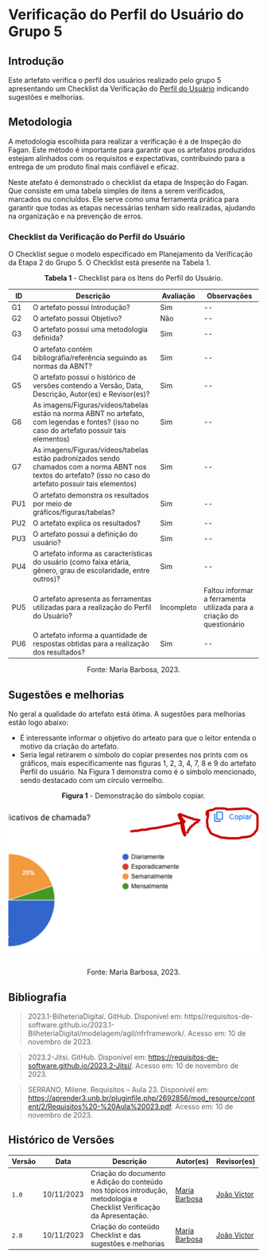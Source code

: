 # Verificação do Perfil do Usuário do Grupo 5

## Introdução

Este artefato verifica o perfil dos usuários realizado pelo grupo 5 apresentando um Checklist da Verificação do [Perfil do Usuário](https://requisitos-de-software.github.io/2023.2-Jitsi/Elicitacao/perfilDoUsuario/questionario/) indicando sugestões e melhorias. 

## Metodologia

A metodologia escolhida para realizar a verificação é a de Inspeção do Fagan. Este método é importante para garantir que os artefatos produzidos estejam alinhados com os requisitos e expectativas, contribuindo para a entrega de um produto final mais confiável e eficaz. 

Neste atefato é demonstrado o checklist da etapa de Inspeção do Fagan. Que consiste em uma tabela simples de itens a serem verificados, marcados ou concluídos. Ele serve como uma ferramenta prática para garantir que todas as etapas necessárias tenham sido realizadas, ajudando na organização e na prevenção de erros.

### Checklist da Verificação do Perfil do Usuário

O Checklist segue o modelo especificado em Planejamento da Verificação da Etapa 2 do Grupo 5. O Checklist está presente na Tabela 1.

<center>

**Tabela 1** - Checklist para os Itens do Perfil do Usuário.

| ID | Descrição | Avaliação | Observações |
| ---| -------- | --------- | ------------ |
| G1  | O artefato possui Introdução? | Sim | -- |
| G2  | O artefato possui Objetivo? | Não | -- |
| G3  | O artefato possui uma metodologia definida? | Sim | -- |
| G4  | O artefato contém bibliográfia/referência seguindo as normas da ABNT? | Sim | -- |
| G5  | O artefato possui o histórico de versões contendo a Versão, Data, Descrição, Autor(es) e Revisor(es)? | Sim | -- |
| G6  | As imagens/Figuras/vídeos/tabelas estão na norma ABNT no artefato, com legendas e fontes? (isso no caso do artefato possuir tais elementos) | Sim | -- |
| G7  | As imagens/Figuras/vídeos/tabelas estão padronizados sendo chamados com a norma ABNT nos textos do artefato? (isso no caso do artefato possuir tais elementos) | Sim | -- |
| PU1 | O artefato demonstra os resultados por meio de gráficos/figuras/tabelas? | Sim | -- |
| PU2 | O artefato explica os resultados? | Sim | -- |
| PU3 | O artefato possui a definição do usuário? | Sim | -- |
| PU4 | O artefato informa as características do usuário (como faixa etária, gênero, grau de escolaridade, entre outros)? | Sim | -- |
| PU5 | O artefato apresenta as ferramentas utilizadas para a realização do Perfil do Usuário? | Incompleto | Faltou informar a ferramenta utilizada para a criação do questionário |
| PU6 | O artefato informa a quantidade de respostas obtidas para a realização dos resultados? | Sim | -- |

Fonte: Maria Barbosa, 2023.

</center>

## Sugestões e melhorias

No geral a qualidade do artefato está ótima. A sugestões para melhorias estão logo abaixo:

- É interessante informar o objetivo do arteato para que o leitor entenda o motivo da criação do artefato. 
- Seria legal retirarem o símbolo do copiar presentes nos prints com os gráficos, mais especificamente nas figuras 1, 2, 3, 4, 7, 8 e 9 do artefato Perfil do usuário. Na Figura 1 demonstra como é o símbolo mencionado, sendo destacado com um círculo vermelho.

<center>

**Figura 1** - Demonstração do símbolo copiar.

![exemploSimbolo](../../../../docs/imgs/imgVerificacaoPerfilUsuario.png)

Fonte: Maria Barbosa, 2023.

</center>

## Bibliografia

> 2023.1-BilheteriaDigital. GitHub. Disponível em: https//requisitos-de-software.github.io/2023.1-BilheteriaDigital/modelagem/agil/nfrframework/. Acesso em: 10 de novembro de 2023.

> 2023.2-Jitsi. GitHub. Disponível em: https://requisitos-de-software.github.io/2023.2-Jitsi/. Acesso em: 10 de novembro de 2023.

> SERRANO, Milene. Requisitos – Aula 23. Disponivél em: https://aprender3.unb.br/pluginfile.php/2692856/mod_resource/content/2/Requisitos%20-%20Aula%20023.pdf. Acesso em: 10 de novembro de 2023.


## Histórico de Versões

| Versão | Data       | Descrição   | Autor(es)   | Revisor(es) |
| ------ | ---------- | ----------- | ------------ | ---------- |
| `1.0`  | 10/11/2023 | Criação do documento e Adição do conteúdo nos tópicos introdução, metodologia e Checklist Verificação da Apresentação.  | [Maria Barbosa](https://github.com/Madu01) | [João Victor](https://github.com/jvcostta) |
| `2.0`  | 10/11/2023 | Criação do conteúdo Checklist e das sugestões e melhorias  | [Maria Barbosa](https://github.com/Madu01) | [João Victor](https://github.com/jvcostta) |